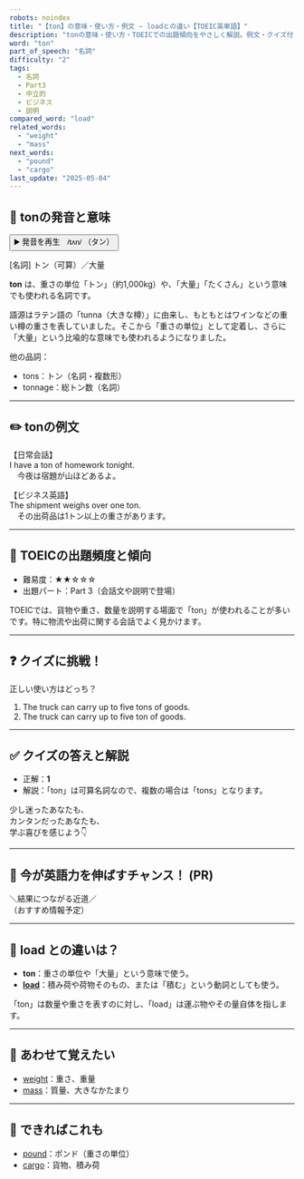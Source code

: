 ```yaml
---
robots: noindex
title: "【ton】の意味・使い方・例文 ― loadとの違い【TOEIC英単語】"
description: "tonの意味・使い方・TOEICでの出題傾向をやさしく解説。例文・クイズ付きでloadとの違いもわかりやすく学べます。"
word: "ton"
part_of_speech: "名詞"
difficulty: "2"
tags:
  - 名詞
  - Part3
  - 中立的
  - ビジネス
  - 説明
compared_word: "load"
related_words:
  - "weight"
  - "mass"
next_words:
  - "pound"
  - "cargo"
last_update: "2025-05-04"
---
```


## 🔰 tonの発音と意味

<button class="play-audio" onclick="playTTS('ton')">
  <span class="play-audio-main">
    ▶️ 発音を再生　/tʌn/
  </span>
  <span class="play-audio-sub">
    （タン）
  </span>
</button>

[名詞] トン（可算）／大量

**ton** は、重さの単位「トン」（約1,000kg）や、「大量」「たくさん」という意味でも使われる名詞です。

語源はラテン語の「tunna（大きな樽）」に由来し、もともとはワインなどの重い樽の重さを表していました。そこから「重さの単位」として定着し、さらに「大量」という比喩的な意味でも使われるようになりました。

他の品詞：  
- tons：トン（名詞・複数形）
- tonnage：総トン数（名詞）

---

## ✏️ tonの例文

【日常会話】  
I have a ton of homework tonight.  
　今夜は宿題が山ほどあるよ。

【ビジネス英語】  
The shipment weighs over one ton.  
　その出荷品は1トン以上の重さがあります。

---

## 🎯 TOEICの出題頻度と傾向

- 難易度：★★☆☆☆
- 出題パート：Part 3（会話文や説明で登場）

TOEICでは、貨物や重さ、数量を説明する場面で「ton」が使われることが多いです。特に物流や出荷に関する会話でよく見かけます。

---

## ❓ クイズに挑戦！

正しい使い方はどっち？

1. The truck can carry up to five tons of goods.  
2. The truck can carry up to five ton of goods.

---

## ✅ クイズの答えと解説

- 正解：**1**
- 解説：「ton」は可算名詞なので、複数の場合は「tons」となります。

少し迷ったあなたも、  
カンタンだったあなたも、  
学ぶ喜びを感じよう👇️

---

## 🚀 今が英語力を伸ばすチャンス！ (PR)

<div class="info-center">
＼結果につながる近道／<br>  
（おすすめ情報予定）
</div>

---

## 🤔  load との違いは？

- **ton**：重さの単位や「大量」という意味で使う。
- **[load](/load)**：積み荷や荷物そのもの、または「積む」という動詞としても使う。

「ton」は数量や重さを表すのに対し、「load」は運ぶ物やその量自体を指します。

---

## 🧩 あわせて覚えたい

- [weight](/weight)：重さ、重量
- [mass](/mass)：質量、大きなかたまり

---

## 📖 できればこれも

- [pound](/pound)：ポンド（重さの単位）
- [cargo](/cargo)：貨物、積み荷

<!-- cvid: aid32_bid32 -->
